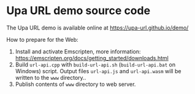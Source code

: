 # Upa URL demo source code

The Upa URL demo is available online at https://upa-url.github.io/demo/

How to prepare for the Web:
1. Install and activate Emscripten, more information: https://emscripten.org/docs/getting_started/downloads.html
2. Build `url-api.cpp` with `build-url-api.sh` (`build-url-api.bat` on Windows) script. Output files `url-api.js` and `url-api.wasm` will be written to the `www` directory..
3. Publish contents of `www` directory to web server.
